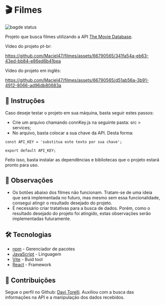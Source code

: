 # 🎬 Filmes
![bagde status](https://img.shields.io/badge/status-conclu%C3%ADdo-green)

Projeto que busca filmes utilizando a API [The Movie Database](https://www.themoviedb.org/).

Vídeo do projeto pt-br: 

https://github.com/Maciel47/filmes/assets/66790565/341fa54a-eb63-43ed-bb84-e86ed6b41bea

Vídeo do projeto em inglês:

https://github.com/Maciel47/filmes/assets/66790565/d51ab56a-3b91-4912-8066-ad96db80683a

## 📝 Instruções
Caso deseje testar o projeto em sua máquina, basta seguir estes passos: 

* Crie um arquivo chamando connKey.js na seguinte pasta: src > services;
* No arquivo, basta colocar a sua chave da API. Desta forma:
```
const API_KEY = 'substitua este texto por sua chave';

export default API_KEY;
``` 

Feito isso, basta instalar as dependências e bibliotecas que o projeto estará pronto para uso. 

## 🔎 Observações
- Os botões abaixo dos filmes não funcionam. Tratam-se de uma ideia que será implementada no futuro, mas mesmo sem essa funcionalidade, consegui atingir o resultado desejado do projeto.
- É necessário criar tratativas para a busca de dados. Porém, como o resultado desejado do projeto foi atingido, estas observações serão implementadas futuramente.

## 🛠 Tecnologias
* [npm](https://www.npmjs.com/) - Gerenciador de pacotes
* [JavaScript](https://developer.mozilla.org/pt-BR/docs/Web/JavaScript) - Linguagem
* [Vite](https://vitejs.dev/) - Buid tool
* [React](https://react.dev/) - Framework

## 🤝 Contribuições

Segue o perfil no Github: [Davi Torelli](https://github.com/DaviTorelli).
Auxiliou com a busca das informações na API e a manipulação dos dados recebidos. 
